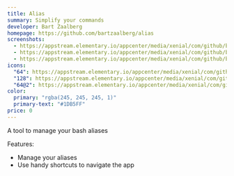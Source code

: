 ```yaml
---
title: Alias
summary: Simplify your commands
developer: Bart Zaalberg
homepage: https://github.com/bartzaalberg/alias
screenshots:
  - https://appstream.elementary.io/appcenter/media/xenial/com/github/bartzaalberg.alias.desktop/03A03601611D345847CBD616A1BEFC1B/screenshots/image-1_orig.png
  - https://appstream.elementary.io/appcenter/media/xenial/com/github/bartzaalberg.alias.desktop/03A03601611D345847CBD616A1BEFC1B/screenshots/image-2_orig.png
  - https://appstream.elementary.io/appcenter/media/xenial/com/github/bartzaalberg.alias.desktop/03A03601611D345847CBD616A1BEFC1B/screenshots/image-3_orig.png
icons:
  "64": https://appstream.elementary.io/appcenter/media/xenial/com/github/bartzaalberg.alias.desktop/03A03601611D345847CBD616A1BEFC1B/icons/64x64/com.github.bartzaalberg.alias_com.github.bartzaalberg.alias.png
  "128": https://appstream.elementary.io/appcenter/media/xenial/com/github/bartzaalberg.alias.desktop/03A03601611D345847CBD616A1BEFC1B/icons/128x128/com.github.bartzaalberg.alias_com.github.bartzaalberg.alias.png
  "64@2": https://appstream.elementary.io/appcenter/media/xenial/com/github/bartzaalberg.alias.desktop/03A03601611D345847CBD616A1BEFC1B/icons/64x64@2/com.github.bartzaalberg.alias_com.github.bartzaalberg.alias.png
color:
  primary: "rgba(245, 245, 245, 1)"
  primary-text: "#1DB5FF"
price: 0
---
```


<p>A tool to manage your bash aliases</p>
<p>Features:</p>
<ul>
  <li>Manage your aliases</li>
  <li>Use handy shortcuts to navigate the app</li>
</ul>